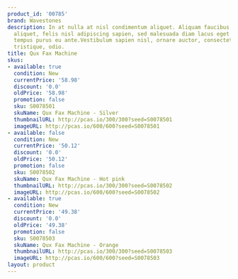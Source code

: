 ```yaml
---
product_id: '00785'
brand: Wavestones
description: In at nulla at nisl condimentum aliquet. Aliquam faucibus, elit ut dictum
  aliquet, felis nisl adipiscing sapien, sed malesuada diam lacus eget erat. Quisque
  tempus purus eu ante.Vestibulum sapien nisl, ornare auctor, consectetuer quis, posuere
  tristique, odio.
title: Qux Fax Machine
skus:
- available: true
  condition: New
  currentPrice: '58.98'
  discount: '0.0'
  oldPrice: '58.98'
  promotion: false
  sku: S0078501
  skuName: Qux Fax Machine - Silver
  thumbnailURL: http://pcas.io/300/300?seed=S0078501
  imageURL: http://pcas.io/600/600?seed=S0078501
- available: false
  condition: New
  currentPrice: '50.12'
  discount: '0.0'
  oldPrice: '50.12'
  promotion: false
  sku: S0078502
  skuName: Qux Fax Machine - Hot pink
  thumbnailURL: http://pcas.io/300/300?seed=S0078502
  imageURL: http://pcas.io/600/600?seed=S0078502
- available: true
  condition: New
  currentPrice: '49.38'
  discount: '0.0'
  oldPrice: '49.38'
  promotion: false
  sku: S0078503
  skuName: Qux Fax Machine - Orange
  thumbnailURL: http://pcas.io/300/300?seed=S0078503
  imageURL: http://pcas.io/600/600?seed=S0078503
layout: product
---
```

